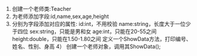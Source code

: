 1) 创建一个老师类:Teacher
 2) 为老师添加字段:id,name,sex,age,height
3) 分别为字段添加对应的属性:
 id:int，不用校验
 name:string，长度大于一位少于四位
 sex:string，只能是男和女
 age:int，只能在20-55之间
height:double，只能在1.50-1.80之间
 定义一个ShowData方法，打印编号、姓名、性别、身高
4） 创建一个老师对象，调用其ShowData();
